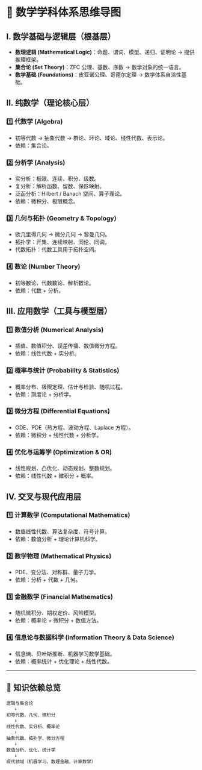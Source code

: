# 🧭 数学学科体系思维导图

## I. 数学基础与逻辑层（根基层）

* **数理逻辑 (Mathematical Logic)**：命题、谓词、模型、递归、证明论 → 提供推理框架。
* **集合论 (Set Theory)**：ZFC 公理、基数、序数 → 数学对象的统一语言。
* **数学基础 (Foundations)**：皮亚诺公理、哥德尔定理 → 数学体系自洽性基础。

## II. 纯数学（理论核心层）

### 1️⃣ 代数学 (Algebra)

* 初等代数 → 抽象代数 → 群论、环论、域论、线性代数、表示论。
* 依赖：集合论。

### 2️⃣ 分析学 (Analysis)

* 实分析：极限、连续、积分、级数。
* 复分析：解析函数、留数、保形映射。
* 泛函分析：Hilbert / Banach 空间、算子理论。
* 依赖：微积分、极限概念。

### 3️⃣ 几何与拓扑 (Geometry & Topology)

* 欧几里得几何 → 微分几何 → 黎曼几何。
* 拓扑学：开集、连续映射、同伦、同调。
* 代数拓扑：代数工具用于拓扑空间。

### 4️⃣ 数论 (Number Theory)

* 初等数论、代数数论、解析数论。
* 依赖：代数 + 分析。

## III. 应用数学（工具与模型层）

### 1️⃣ 数值分析 (Numerical Analysis)

* 插值、数值积分、误差传播、数值微分方程。
* 依赖：线性代数 + 实分析。

### 2️⃣ 概率与统计 (Probability & Statistics)

* 概率分布、极限定理、估计与检验、随机过程。
* 依赖：测度论 + 分析学。

### 3️⃣ 微分方程 (Differential Equations)

* ODE、PDE（热方程、波动方程、Laplace 方程）。
* 依赖：微积分 + 线性代数 + 分析学。

### 4️⃣ 优化与运筹学 (Optimization & OR)

* 线性规划、凸优化、动态规划、整数规划。
* 依赖：线性代数 + 微积分 + 概率。

## IV. 交叉与现代应用层

### 1️⃣ 计算数学 (Computational Mathematics)

* 数值线性代数、算法复杂度、符号计算。
* 依赖：数值分析 + 理论计算机科学。

### 2️⃣ 数学物理 (Mathematical Physics)

* PDE、变分法、对称群、量子力学。
* 依赖：分析 + 代数 + 几何。

### 3️⃣ 金融数学 (Financial Mathematics)

* 随机微积分、期权定价、风险模型。
* 依赖：概率论 + 微积分 + 数值方法。

### 4️⃣ 信息论与数据科学 (Information Theory & Data Science)

* 信息熵、贝叶斯推断、机器学习数学基础。
* 依赖：概率统计 + 优化理论 + 线性代数。

---

## 🎯 知识依赖总览

```
逻辑与集合论
   ↓
初等代数、几何、微积分
   ↓
线性代数、实分析、概率论
   ↓
抽象代数、拓扑学、微分方程
   ↓
数值分析、优化、统计学
   ↓
现代领域（机器学习、数理金融、计算数学）
```
